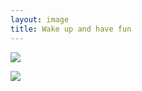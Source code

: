 ```yaml
---
layout: image
title: Wake up and have fun
---
```


![](/img/DSCF2009_thumb.jpg)

![](/img/DSCF2010_thumb.jpg)

